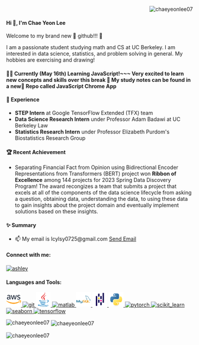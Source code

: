 <p align="right"> <img src="https://komarev.com/ghpvc/?username=chaeyeonlee07&label=Profile%20views&color=0e75b6&style=flat" alt="chaeyeonlee07" /> </p>
<h4 align="left">Hi 👋, I'm Chae Yeon Lee</h4>
Welcome to my brand new 🥕 github!!! 🥨

<p1 align="left"> I am a passionate student studying math and CS at UC Berkeley. I am interested in data science, statistics, and problem solving in general. My hobbies are exercising and drawing!</p1>

<h4 align="left"> 🍠🥟 Currently (May 16th) Learning JavaScript!~~~ Very excited to learn new concepts and skills over this break 🍩
 My study notes can be found in a new🍯 Repo called JavaScript Chrome App
 
 <h4 align="left"> 💫 Experience </h4>
<ul>
  <li><b>STEP Intern</b> at Google TensorFlow Extended (TFX) team</li> 
  <li><b>Data Science Research Intern</b> under Professor Adam Badawi at UC Berkeley Law</li>
  <li><b>Statistics Research Intern</b> under Professor Elizabeth Purdom's Biostatistics Research Group</li>
</ul> 
 
<h4 align="left"> 🏆 Recent Achievement </h4>

<ul> 
<li> Separating Financial Fact from Opinion using Bidirectional Encoder Representations from Transformers (BERT) project won <strong>Ribbon of Excellence</strong> among 144 projects for 2023 Spring Data Discovery Program! The award recongizes a team that submits a project that excels at all of the components of the data science lifecycle from asking a question, obtaining data, understanding the data, to using these data to gain insights about the project domain and eventually implement solutions based on these insights.  
</ul>  

 
<h4 align="left"> ✨ Summary </h4> 
<ul>
<!-- <li>📝 I write notes on <a href="https://hackmd.io/@lcylsy072">HackMd</a></li> -->
 
<li> 📫 My email is lcylsy0725@gmail.com <a href = "mailto: lcylsy0725@gmail.com">Send Email</a> </li>
</ul>
<h4 align="left">Connect with me:</h4>
<p align="left">
<a href= https://www.kaggle.com/lcylsy0725 target="blank"><img align="center" src="https://raw.githubusercontent.com/rahuldkjain/github-profile-readme-generator/master/src/images/icons/Social/kaggle.svg" alt="ashley" height="30" width="40" /></a>
</p>

<h4 align="left">Languages and Tools:</h4>
<p align="left"> <a href="https://aws.amazon.com" target="_blank" rel="noreferrer"> <img src="https://raw.githubusercontent.com/devicons/devicon/master/icons/amazonwebservices/amazonwebservices-original-wordmark.svg" alt="aws" width="40" height="40"/> </a> <a href="https://git-scm.com/" target="_blank" rel="noreferrer"> <img src="https://www.vectorlogo.zone/logos/git-scm/git-scm-icon.svg" alt="git" width="40" height="40"/> </a> <a href="https://www.java.com" target="_blank" rel="noreferrer"> <img src="https://raw.githubusercontent.com/devicons/devicon/master/icons/java/java-original.svg" alt="java" width="40" height="40"/> </a> <a href="https://www.mathworks.com/" target="_blank" rel="noreferrer"> <img src="https://upload.wikimedia.org/wikipedia/commons/2/21/Matlab_Logo.png" alt="matlab" width="40" height="40"/> </a> <a href="https://www.mysql.com/" target="_blank" rel="noreferrer"> <img src="https://raw.githubusercontent.com/devicons/devicon/master/icons/mysql/mysql-original-wordmark.svg" alt="mysql" width="40" height="40"/> </a> <a href="https://pandas.pydata.org/" target="_blank" rel="noreferrer"> <img src="https://raw.githubusercontent.com/devicons/devicon/2ae2a900d2f041da66e950e4d48052658d850630/icons/pandas/pandas-original.svg" alt="pandas" width="40" height="40"/> </a> <a href="https://www.python.org" target="_blank" rel="noreferrer"> <img src="https://raw.githubusercontent.com/devicons/devicon/master/icons/python/python-original.svg" alt="python" width="40" height="40"/> </a> <a href="https://pytorch.org/" target="_blank" rel="noreferrer"> <img src="https://www.vectorlogo.zone/logos/pytorch/pytorch-icon.svg" alt="pytorch" width="40" height="40"/> </a> <a href="https://scikit-learn.org/" target="_blank" rel="noreferrer"> <img src="https://upload.wikimedia.org/wikipedia/commons/0/05/Scikit_learn_logo_small.svg" alt="scikit_learn" width="40" height="40"/> </a> <a href="https://seaborn.pydata.org/" target="_blank" rel="noreferrer"> <img src="https://seaborn.pydata.org/_images/logo-mark-lightbg.svg" alt="seaborn" width="40" height="40"/> </a> <a href="https://www.tensorflow.org" target="_blank" rel="noreferrer"> <img src="https://www.vectorlogo.zone/logos/tensorflow/tensorflow-icon.svg" alt="tensorflow" width="40" height="40"/> </a> </p>

<p><img align="left" src="https://github-readme-stats.vercel.app/api/top-langs?username=chaeyeonlee07&show_icons=true&locale=en&layout=compact" alt="chaeyeonlee07" /></p>

<p>&nbsp;<img align="center" src="https://github-readme-stats.vercel.app/api?username=chaeyeonlee07&show_icons=true&locale=en" alt="chaeyeonlee07" /></p>

<p><img align="center" src="https://github-readme-streak-stats.herokuapp.com/?user=chaeyeonlee07&" alt="chaeyeonlee07" /></p>

